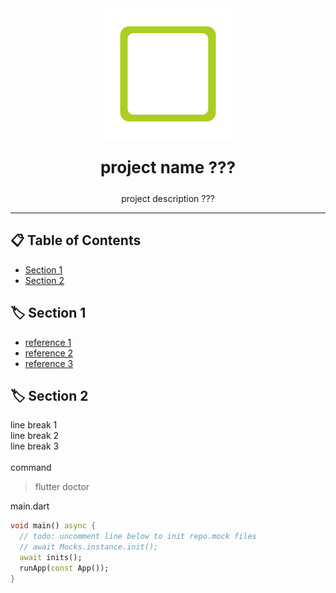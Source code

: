 <div align=center>
<a href="https://nostracode.com">
<img src="assets/images/nostra_logo.png">
</a>
</div>

<div align=center>
<p style="font-size: 26px; font-weight: bold;">project name ???</p>
<p>project description ???</p>
</div>

---

## 📋 Table of Contents

- [Section 1](#section_1)
- [Section 2](#section_2)

## 🏷️ Section 1 <a name = "section_1"></a>

- [reference 1](https://nostracode.com)
- [reference 2](https://nostracode.com)
- [reference 3](https://nostracode.com)

## 🏷️ Section 2 <a name = "section_2"></a>

line break 1<br>
line break 2<br>
line break 3<br>
<br>
command

> flutter doctor

main.dart

```dart
void main() async {
  // todo: uncomment line below to init repo.mock files
  // await Mocks.instance.init();
  await inits();
  runApp(const App());
}
```
